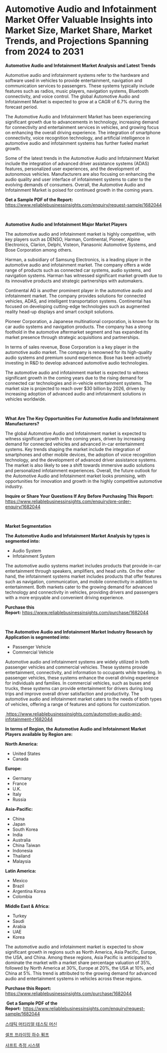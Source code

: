 <p><h1>Automotive Audio and Infotainment Market Offer Valuable Insights into Market Size, Market Share, Market Trends, and Projections Spanning from 2024 to 2031</h1></p><p><strong>Automotive Audio and Infotainment Market Analysis and Latest Trends</strong></p>
<p><p>Automotive audio and infotainment systems refer to the hardware and software used in vehicles to provide entertainment, navigation and communication services to passengers. These systems typically include features such as radios, music players, navigation systems, Bluetooth connectivity, and voice control. The global Automotive Audio and Infotainment Market is expected to grow at a CAGR of 6.7% during the forecast period.</p><p>The Automotive Audio and Infotainment Market has been experiencing significant growth due to advancements in technology, increasing demand for connectivity and entertainment services in vehicles, and growing focus on enhancing the overall driving experience. The integration of smartphone connectivity, voice recognition technology, and artificial intelligence in automotive audio and infotainment systems has further fueled market growth.</p><p>Some of the latest trends in the Automotive Audio and Infotainment Market include the integration of advanced driver assistance systems (ADAS) features, personalized user experiences, and the development of autonomous vehicles. Manufacturers are also focusing on enhancing the audio quality and user interface of infotainment systems to cater to the evolving demands of consumers. Overall, the Automotive Audio and Infotainment Market is poised for continued growth in the coming years.</p></p>
<p><strong>Get a Sample PDF of the Report:&nbsp;</strong> <a href="https://www.reliablebusinessinsights.com/enquiry/request-sample/1682044">https://www.reliablebusinessinsights.com/enquiry/request-sample/1682044</a></p>
<p>&nbsp;</p>
<p><strong>Automotive Audio and Infotainment Major Market Players</strong></p>
<p><p>The automotive audio and infotainment market is highly competitive, with key players such as DENSO, Harman, Continental, Pioneer, Alpine Electronics, Clarion, Delphi, Visteon, Panasonic Automotive Systems, and Bose Corporation among others.</p><p>Harman, a subsidiary of Samsung Electronics, is a leading player in the automotive audio and infotainment market. The company offers a wide range of products such as connected car systems, audio systems, and navigation systems. Harman has witnessed significant market growth due to its innovative products and strategic partnerships with automakers.</p><p>Continental AG is another prominent player in the automotive audio and infotainment market. The company provides solutions for connected vehicles, ADAS, and intelligent transportation systems. Continental has focused on developing cutting-edge technologies such as augmented reality head-up displays and smart cockpit solutions.</p><p>Pioneer Corporation, a Japanese multinational corporation, is known for its car audio systems and navigation products. The company has a strong foothold in the automotive aftermarket segment and has expanded its market presence through strategic acquisitions and partnerships.</p><p>In terms of sales revenue, Bose Corporation is a key player in the automotive audio market. The company is renowned for its high-quality audio systems and premium sound experience. Bose has been actively investing in R&D to develop advanced automotive audio technologies.</p><p>The automotive audio and infotainment market is expected to witness significant growth in the coming years due to the rising demand for connected car technologies and in-vehicle entertainment systems. The market size is projected to reach over $30 billion by 2026, driven by increasing adoption of advanced audio and infotainment solutions in vehicles worldwide.</p></p>
<p>&nbsp;</p>
<p><strong>What Are The Key Opportunities For Automotive Audio and Infotainment Manufacturers?</strong></p>
<p><p>The global Automotive Audio and Infotainment market is expected to witness significant growth in the coming years, driven by increasing demand for connected vehicles and advanced in-car entertainment systems. Key trends shaping the market include the integration of smartphones and other mobile devices, the adoption of voice recognition technology, and the development of advanced driver assistance systems. The market is also likely to see a shift towards immersive audio solutions and personalized infotainment experiences. Overall, the future outlook for the Automotive Audio and Infotainment market looks promising, with opportunities for innovation and growth in the highly competitive automotive industry.</p></p>
<p><strong>Inquire or Share Your Questions If Any Before Purchasing This Report:</strong> <a href="https://www.reliablebusinessinsights.com/enquiry/pre-order-enquiry/1682044">https://www.reliablebusinessinsights.com/enquiry/pre-order-enquiry/1682044</a></p>
<p>&nbsp;</p>
<p><strong>Market Segmentation</strong></p>
<p><strong>The Automotive Audio and Infotainment Market Analysis by types is segmented into:</strong></p>
<p><ul><li>Audio System</li><li>Infotainment System</li></ul></p>
<p><p>The automotive audio systems market includes products that provide in-car entertainment through speakers, amplifiers, and head units. On the other hand, the infotainment systems market includes products that offer features such as navigation, communication, and mobile connectivity in addition to entertainment. Both markets cater to the growing demand for advanced technology and connectivity in vehicles, providing drivers and passengers with a more enjoyable and convenient driving experience.</p></p>
<p><strong>Purchase this Report:&nbsp;</strong><a href="https://www.reliablebusinessinsights.com/purchase/1682044">https://www.reliablebusinessinsights.com/purchase/1682044</a></p>
<p>&nbsp;</p>
<p><strong>The Automotive Audio and Infotainment Market Industry Research by Application is segmented into:</strong></p>
<p><ul><li>Passenger Vehicle</li><li>Commercial Vehicle</li></ul></p>
<p><p>Automotive audio and infotainment systems are widely utilized in both passenger vehicles and commercial vehicles. These systems provide entertainment, connectivity, and information to occupants while traveling. In passenger vehicles, these systems enhance the overall driving experience for individuals and families. In commercial vehicles, such as buses and trucks, these systems can provide entertainment for drivers during long trips and improve overall driver satisfaction and productivity. The automotive audio and infotainment market caters to the needs of both types of vehicles, offering a range of features and options for customization.</p></p>
<p><a href="https://www.reliablebusinessinsights.com/automotive-audio-and-infotainment-r1682044">&nbsp;https://www.reliablebusinessinsights.com/automotive-audio-and-infotainment-r1682044</a></p>
<p><strong>In terms of Region, the Automotive Audio and Infotainment Market Players available by Region are:</strong></p>
<p>
    <p> <strong> North America: </strong>
        <ul>
            <li>United States</li>
            <li>Canada</li>
        </ul>
        </p> 
    <p> <strong> Europe: </strong>
        <ul>
            <li>Germany</li>
            <li>France</li>
            <li>U.K.</li>
            <li>Italy</li>
            <li>Russia</li>
        </ul>
        </p> 
    <p> <strong> Asia-Pacific: </strong>
        <ul>
            <li>China</li>
            <li>Japan</li>
            <li>South Korea</li>
            <li>India</li>
            <li>Australia</li>
            <li>China Taiwan</li>
            <li>Indonesia</li>
            <li>Thailand</li>
            <li>Malaysia</li>
        </ul>
        </p> 
    <p> <strong> Latin America: </strong>
        <ul>
            <li>Mexico</li>
            <li>Brazil</li>
            <li>Argentina Korea</li>
            <li>Colombia</li>
        </ul>
        </p> 
    <p> <strong> Middle East & Africa: </strong>
        <ul>
            <li>Turkey</li>
            <li>Saudi</li>
            <li>Arabia</li>
            <li>UAE</li>
            <li>Korea</li>
        </ul>
    </p>
    </p>
<p><p>The automotive audio and infotainment market is expected to show significant growth in regions such as North America, Asia Pacific, Europe, the USA, and China. Among these regions, Asia Pacific is anticipated to dominate the market with a market share percentage valuation of 35%, followed by North America at 30%, Europe at 20%, the USA at 10%, and China at 5%. This trend is attributed to the growing demand for advanced audio and entertainment systems in vehicles across these regions.</p></p>
<p><strong>Purchase this Report: </strong><a href="https://www.reliablebusinessinsights.com/purchase/1682044">https://www.reliablebusinessinsights.com/purchase/1682044</a></p>
<p>&nbsp;<strong>Get a Sample PDF of the Report:&nbsp;&nbsp;</strong><a href="https://www.reliablebusinessinsights.com/enquiry/request-sample/1682044">https://www.reliablebusinessinsights.com/enquiry/request-sample/1682044</a></p>
<p><strong></strong></p>
<p><p><a href="https://github.com/Elenrrera7685/Market-Research-Report-List-2/blob/main/977302392205.md">스태틱 머티리얼 테스팅 머신</a></p><p><a href="https://medium.com/@emmettsaynford43546/%EC%9E%90%EC%B2%B4-%EC%A7%84%EA%B3%B5-%EC%84%B1%ED%8F%89-%EC%8B%9C%EC%9E%A5-%EC%9C%A0%ED%98%95-%EC%9D%91%EC%9A%A9-%EB%B0%8F-%EC%A7%80%EB%A6%AC%EC%97%90-%EB%8C%80%ED%95%9C-%ED%8F%AC%EA%B4%84%EC%A0%81%EC%9D%B8-%ED%8F%89%EA%B0%80-44929b70dff3">셀프 프라이밍 하수 펌프</a></p><p><a href="https://github.com/sammyUltyylrich9067856/Market-Research-Report-List-2/blob/main/571243992206.md">샤프트 측정 시스템</a></p></p>